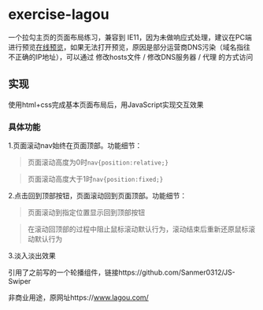 # exercise-lagou
一个拉勾主页的页面布局练习，兼容到 IE11，因为未做响应式处理，建议在PC端进行预览[在线预览](https://sanmer0312.github.io/exercise-lagou/main.html)，如果无法打开预览，原因是部分运营商DNS污染（域名指往不正确的IP地址），可以通过 修改hosts文件 / 修改DNS服务器 / 代理 的方式访问

## 实现

使用html+css完成基本页面布局后，用JavaScript实现交互效果

### 具体功能

1.页面滚动nav始终在页面顶部。功能细节：

> 页面滚动高度为0时`nav{position:relative;}`

> 页面滚动高度大于1时`nav{position:fixed;}`

2.点击回到顶部按钮，页面滚动回到页面顶部。功能细节：

> 页面滚动到指定位置显示回到顶部按钮

> 在滚动回顶部的过程中阻止鼠标滚动默认行为，滚动结束后重新还原鼠标滚动默认行为

3.淡入淡出效果

引用了之前写的一个轮播组件，链接https://github.com/Sanmer0312/JS-Swiper

非商业用途，原网址https://www.lagou.com/
